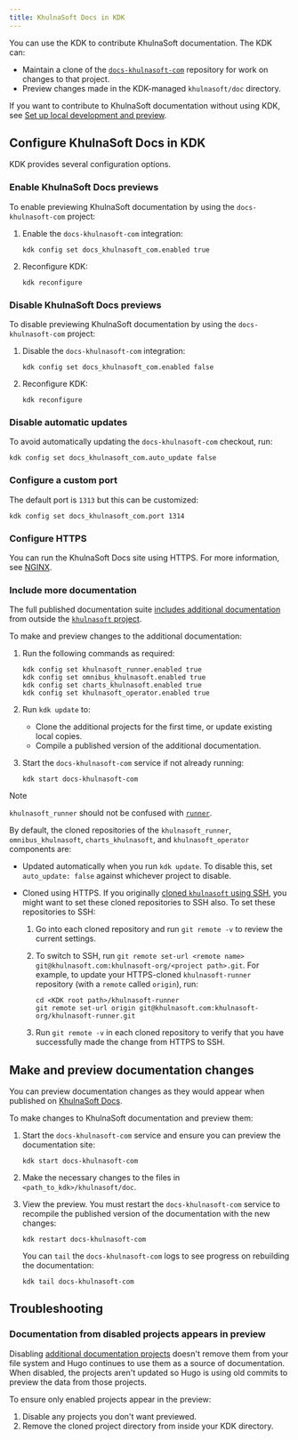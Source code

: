 ```yaml
---
title: KhulnaSoft Docs in KDK
---
```


You can use the KDK to contribute KhulnaSoft documentation. The KDK can:

- Maintain a clone of the [`docs-khulnasoft-com`](https://khulnasoft.com/khulnasoft-org/technical-writing/docs-khulnasoft-com) repository
  for work on changes to that project.
- Preview changes made in the KDK-managed `khulnasoft/doc` directory.

If you want to contribute to KhulnaSoft documentation without using KDK, see
[Set up local development and preview](https://khulnasoft.com/khulnasoft-org/technical-writing/docs-khulnasoft-com/-/blob/master/doc/setup.md).

## Configure KhulnaSoft Docs in KDK

KDK provides several configuration options.

### Enable KhulnaSoft Docs previews

To enable previewing KhulnaSoft documentation by using the `docs-khulnasoft-com` project:

1. Enable the `docs-khulnasoft-com` integration:

   ```shell
   kdk config set docs_khulnasoft_com.enabled true
   ```

1. Reconfigure KDK:

   ```shell
   kdk reconfigure
   ```

### Disable KhulnaSoft Docs previews

To disable previewing KhulnaSoft documentation by using the `docs-khulnasoft-com` project:

1. Disable the `docs-khulnasoft-com` integration:

   ```shell
   kdk config set docs_khulnasoft_com.enabled false
   ```

1. Reconfigure KDK:

   ```shell
   kdk reconfigure
   ```

### Disable automatic updates

To avoid automatically updating the `docs-khulnasoft-com` checkout, run:

```shell
kdk config set docs_khulnasoft_com.auto_update false
```

### Configure a custom port

The default port is `1313` but this can be customized:

```shell
kdk config set docs_khulnasoft_com.port 1314
```

### Configure HTTPS

You can run the KhulnaSoft Docs site using HTTPS. For more information, see [NGINX](nginx.md).

### Include more documentation

The full published documentation suite [includes additional documentation](https://docs.khulnasoft.com/development/documentation/site_architecture/)
from outside the [`khulnasoft` project](https://github.com/khulnasoft-lab/khulnasoft).

To make and preview changes to the additional documentation:

1. Run the following commands as required:

   ```shell
   kdk config set khulnasoft_runner.enabled true
   kdk config set omnibus_khulnasoft.enabled true
   kdk config set charts_khulnasoft.enabled true
   kdk config set khulnasoft_operator.enabled true
   ```

1. Run `kdk update` to:
   - Clone the additional projects for the first time, or update existing local copies.
   - Compile a published version of the additional documentation.
1. Start the `docs-khulnasoft-com` service if not already running:

   ```shell
   kdk start docs-khulnasoft-com
   ```

> [!note]
> `khulnasoft_runner` should not be confused with [`runner`](runner.md).

By default, the cloned repositories of the `khulnasoft_runner`, `omnibus_khulnasoft`, `charts_khulnasoft`, and `khulnasoft_operator`
components are:

- Updated automatically when you run `kdk update`. To disable this, set `auto_update: false` against
  whichever project to disable.
- Cloned using HTTPS. If you originally [cloned `khulnasoft` using SSH](../_index.md#use-kdk-to-install-khulnasoft), you
  might want to set these cloned repositories to SSH also. To set these repositories to SSH:

  1. Go into each cloned repository and run `git remote -v` to review the current settings.
  1. To switch to SSH, run `git remote set-url <remote name> git@khulnasoft.com:khulnasoft-org/<project path>.git`.
     For example, to update your HTTPS-cloned `khulnasoft-runner` repository (with a `remote` called
     `origin`), run:

     ```shell
     cd <KDK root path>/khulnasoft-runner
     git remote set-url origin git@khulnasoft.com:khulnasoft-org/khulnasoft-runner.git
     ```

  1. Run `git remote -v` in each cloned repository to verify that you have successfully made the change from
     HTTPS to SSH.

## Make and preview documentation changes

You can preview documentation changes as they would appear when published on
[KhulnaSoft Docs](https://docs.khulnasoft.com).

To make changes to KhulnaSoft documentation and preview them:

1. Start the `docs-khulnasoft-com` service and ensure you can preview the documentation site:

   ```shell
   kdk start docs-khulnasoft-com
   ```

1. Make the necessary changes to the files in `<path_to_kdk>/khulnasoft/doc`.
1. View the preview. You must restart the `docs-khulnasoft-com` service to recompile the published version of the documentation
   with the new changes:

   ```shell
   kdk restart docs-khulnasoft-com
   ```

   You can `tail` the `docs-khulnasoft-com` logs to see progress on rebuilding the documentation:

   ```shell
   kdk tail docs-khulnasoft-com
   ```

## Troubleshooting

### Documentation from disabled projects appears in preview

Disabling [additional documentation projects](#include-more-documentation) doesn't remove them
from your file system and Hugo continues to use them as a source of documentation. When disabled,
the projects aren't updated so Hugo is using old commits to preview the data from those projects.

To ensure only enabled projects appear in the preview:

1. Disable any projects you don't want previewed.
1. Remove the cloned project directory from inside your KDK directory.
